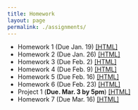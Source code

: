 ```yaml
---
title: Homework
layout: page
permalink: ./assignments/
---
```


* Homework 1 (Due Jan. 19) [[HTML]](./homework1.html)
* Homework 2 (Due Jan. 26) [[HTML]](./homework2.html)
* Homework 3 (Due Feb. 2) [[HTML]](./homework3.html)
* Homework 4 (Due Feb. 9) [[HTML]](./homework4.html)
* Homework 5 (Due Feb. 16) [[HTML]](./homework5.html)
* Homework 6 (Due Feb. 23) [[HTML]](./homework6.html)
* Project 1 (**Due. Mar. 3 by 5pm**) [[HTML]](./project1.html)
* Homework 7 (Due Mar. 16) [[HTML]](./homework7.html)
